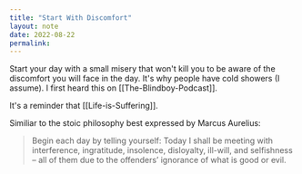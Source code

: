 ```yaml
---
title: "Start With Discomfort"
layout: note
date: 2022-08-22
permalink:
---
```


Start your day with a small misery that won't kill you to be aware of the discomfort you will face in the day. It's why people have cold showers (I assume). I first heard this on [[The-Blindboy-Podcast]].

It's a reminder that [[Life-is-Suffering]].

Similiar to the stoic philosophy best expressed by Marcus Aurelius:

> Begin each day by telling yourself: Today I shall be meeting with interference, ingratitude, insolence, disloyalty, ill-will, and selfishness – all of them due to the offenders’ ignorance of what is good or evil.
